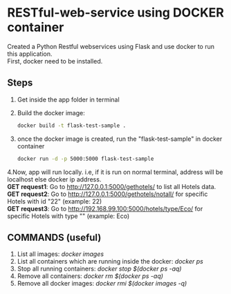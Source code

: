 # RESTful-web-service using DOCKER container

Created a Python Restful webservices using Flask and use docker to run this application.                              
First, docker need to be installed.

## Steps
1. Get inside the app folder in terminal                          
2. Build the docker image:                                           

      ```bash
      docker build -t flask-test-sample .
      ```
3. once the docker image is created, run the "flask-test-sample" in docker container                                                            
      ```bash
      docker run -d -p 5000:5000 flask-test-sample
      ```
4.Now, app will run locally. i.e, if it is run on normal terminal, address will be localhost else docker ip address.                   
  **GET request1**: Go to http://127.0.0.1:5000/gethotels/  to list all Hotels data.                               
  **GET request2**: Go to http://127.0.0.1:5000/gethotels/notall/ for specific Hotels with id "22" (example: 22)         
  **GET request3**: Go to http://192.168.99.100:5000/hotels/type/Eco/ for specific Hotels with  type "" (example: Eco)            
  
## COMMANDS (useful)
1. List all images: *docker images*
2. List all containers which are running inside the docker: *docker ps*
3. Stop all running containers: *docker stop $(docker ps -aq)*
4. Remove all containers: *docker rm $(docker ps -aq)*                    
5. Remove all docker images: *docker rmi $(docker images -q)*

  

